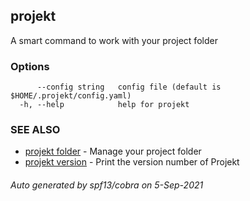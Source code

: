 ## projekt

A smart command to work with your project folder

### Options

```
      --config string   config file (default is $HOME/.projekt/config.yaml)
  -h, --help            help for projekt
```

### SEE ALSO

* [projekt folder](projekt_folder.md)	 - Manage your project folder
* [projekt version](projekt_version.md)	 - Print the version number of Projekt

###### Auto generated by spf13/cobra on 5-Sep-2021
